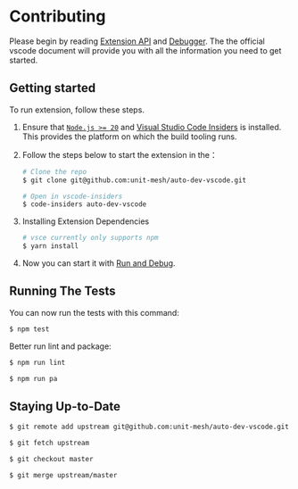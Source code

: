 # Contributing

Please begin by reading [Extension API](https://code.visualstudio.com/api) and [Debugger](https://code.visualstudio.com/docs/editor/debugging). The the official vscode document will provide you with all the information you need to get started.

## Getting started

To run extension, follow these steps.

1. Ensure that [`Node.js >= 20`](https://nodejs.org/zh-cn/) and [Visual Studio Code Insiders](https://code.visualstudio.com/insiders/) is installed. This provides the platform on which the build tooling runs.
2. Follow the steps below to start the extension in the：

    ```sh
    # Clone the repo
    $ git clone git@github.com:unit-mesh/auto-dev-vscode.git

    # Open in vscode-insiders
    $ code-insiders auto-dev-vscode
    ```

3. Installing Extension Dependencies

    ```sh
    # vsce currently only supports npm
    $ yarn install
    ```

4. Now you can start it with [Run and Debug](https://code.visualstudio.com/docs/editor/debugging).

## Running The Tests

You can now run the tests with this command:

```sh
$ npm test
```

Better run lint and package:

```sh
$ npm run lint

$ npm run pa
```

## Staying Up-to-Date

```sh
$ git remote add upstream git@github.com:unit-mesh/auto-dev-vscode.git

$ git fetch upstream

$ git checkout master

$ git merge upstream/master
```
